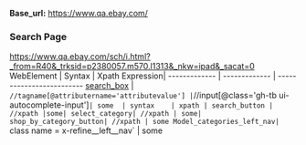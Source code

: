 **Base_url:** https://www.qa.ebay.com/
### Search Page
https://www.qa.ebay.com/sch/i.html?_from=R40&_trksid=p2380057.m570.l1313&_nkw=ipad&_sacat=0                    
WebElement         | Syntax   | Xpath Expression|
------------- | -------------   | -------------------------
[search_box](https://github.corp.ebay.com/pboopathi/Xpath-CheatSheet/blob/master/search_box.png)  | `//tagname[@attributername='attributevalue'] |`//input[@class='gh-tb ui-autocomplete-input']`|
some  | syntax    | xpath |
search_button | //xpath |some|
select_category| //xpath | some|
shop_by_category_button| //xpath | some
Model_categories_left_nav| `class name = x-refine__left__nav` | some
